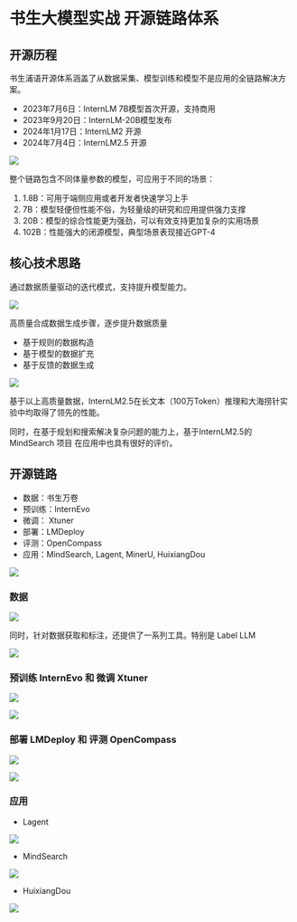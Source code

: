 # 书生大模型实战 开源链路体系

## 开源历程

书生浦语开源体系涵盖了从数据采集、模型训练和模型不是应用的全链路解决方案。


- 2023年7月6日：InternLM 7B模型首次开源，支持商用
- 2023年9月20日：InternLM-20B模型发布
- 2024年1月17日：InternLM2 开源
- 2024年7月4日：InternLM2.5 开源

![](./toolchain_01.jpg)


整个链路包含不同体量参数的模型，可应用于不同的场景：

1. 1.8B：可用于端侧应用或者开发者快速学习上手
2. 7B：模型轻便但性能不俗，为轻量级的研究和应用提供强力支撑
3. 20B：模型的综合性能更为强劲，可以有效支持更加复杂的实用场景
4. 102B：性能强大的闭源模型，典型场景表现接近GPT-4



## 核心技术思路

通过数据质量驱动的迭代模式，支持提升模型能力。

![](./toolchain_02.jpg)


高质量合成数据生成步骤，逐步提升数据质量

- 基于规则的数据构造
- 基于模型的数据扩充
- 基于反馈的数据生成

![](./toolchain_03.jpg)


基于以上高质量数据，InternLM2.5在长文本（100万Token）推理和大海捞针实验中均取得了领先的性能。

同时，在基于规划和搜索解决复杂问题的能力上，基于InternLM2.5的MindSearch 项目 在应用中也具有很好的评价。


## 开源链路

- 数据：书生万卷
- 预训练：InternEvo
- 微调： Xtuner
- 部署：LMDeploy
- 评测：OpenCompass
- 应用：MindSearch, Lagent, MinerU, HuixiangDou

![](./toolchain_04.jpg)


### 数据

![](./toolchain_05.jpg)

同时，针对数据获取和标注，还提供了一系列工具。特别是 Label LLM

![](./toolchain_06.jpg)


### 预训练 InternEvo 和 微调 Xtuner

![](./toolchain_07.jpg)

![](./toolchain_08.jpg)

### 部署 LMDeploy 和 评测 OpenCompass

![](./toolchain_09.jpg)

![](./toolchain_13.jpg)

### 应用 

- Lagent

![](./toolchain_10.jpg)

- MindSearch

![](./toolchain_12.jpg)

- HuixiangDou

![](./toolchain_11.jpg)

